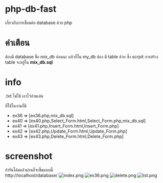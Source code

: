 # php-db-fast
เกี่ยวกับการเชื่อมต่อ database ด้วย php

# คำเตือน
ต้องมี database ชื่อ <i>mix_db</i> ก่อนนะ แล้วก็ใน my_db ต้อง มี table ด้วย ซึ่ง scrpit การสร้าง table จะอยู่ใน <b>mix_db.sql</b>

# info
.txt ไม่ใช้ เอาไว้อ่านเล่น <br>

ที่ใช้ในงานก็มี <br>
- ex36 => [ex36.php,mix_db.sql]
- ex40 => [ex40.php,Select_Form.html,Select_Form.php,mix_db.sql]
- ex41 => [ex41.php,Insert_Form.html,Insert_Form.php]
- ex42 => [ex42.php,Update_Form.html,Update_Form.php]
- ex43 => [ex43.php,Delete_Form.html,Delete_Form.php]

# screenshot
ถ้ารันโค้ดแล้วผ่านก็จะขึ้นแบบนี้ <br>
http://localhost/database/
![index.png](https://cdn.discordapp.com/attachments/1067458504014708767/1067546855082311770/index.png)
![ex36.png](https://cdn.discordapp.com/attachments/1067458504014708767/1067458704603091055/ex36.png)
![delete.png](https://cdn.discordapp.com/attachments/1067458504014708767/1067547211212267571/delete.png)
![list.png](https://cdn.discordapp.com/attachments/1067458504014708767/1067547211723964507/list.png)
